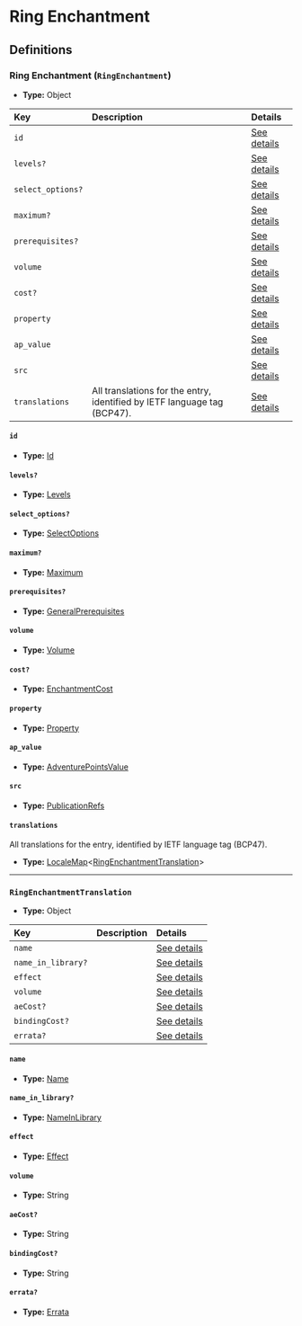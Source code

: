# Ring Enchantment

## Definitions

### <a name="RingEnchantment"></a> Ring Enchantment (`RingEnchantment`)

- **Type:** Object

Key | Description | Details
:-- | :-- | :--
`id` |  | <a href="#RingEnchantment/id">See details</a>
`levels?` |  | <a href="#RingEnchantment/levels">See details</a>
`select_options?` |  | <a href="#RingEnchantment/select_options">See details</a>
`maximum?` |  | <a href="#RingEnchantment/maximum">See details</a>
`prerequisites?` |  | <a href="#RingEnchantment/prerequisites">See details</a>
`volume` |  | <a href="#RingEnchantment/volume">See details</a>
`cost?` |  | <a href="#RingEnchantment/cost">See details</a>
`property` |  | <a href="#RingEnchantment/property">See details</a>
`ap_value` |  | <a href="#RingEnchantment/ap_value">See details</a>
`src` |  | <a href="#RingEnchantment/src">See details</a>
`translations` | All translations for the entry, identified by IETF language tag (BCP47). | <a href="#RingEnchantment/translations">See details</a>

#### <a name="RingEnchantment/id"></a> `id`

- **Type:** <a href="#Id">Id</a>

#### <a name="RingEnchantment/levels"></a> `levels?`

- **Type:** <a href="#Levels">Levels</a>

#### <a name="RingEnchantment/select_options"></a> `select_options?`

- **Type:** <a href="#SelectOptions">SelectOptions</a>

#### <a name="RingEnchantment/maximum"></a> `maximum?`

- **Type:** <a href="#Maximum">Maximum</a>

#### <a name="RingEnchantment/prerequisites"></a> `prerequisites?`

- **Type:** <a href="../_Prerequisite.md#GeneralPrerequisites">GeneralPrerequisites</a>

#### <a name="RingEnchantment/volume"></a> `volume`

- **Type:** <a href="#Volume">Volume</a>

#### <a name="RingEnchantment/cost"></a> `cost?`

- **Type:** <a href="#EnchantmentCost">EnchantmentCost</a>

#### <a name="RingEnchantment/property"></a> `property`

- **Type:** <a href="#Property">Property</a>

#### <a name="RingEnchantment/ap_value"></a> `ap_value`

- **Type:** <a href="#AdventurePointsValue">AdventurePointsValue</a>

#### <a name="RingEnchantment/src"></a> `src`

- **Type:** <a href="../source/_PublicationRef.md#PublicationRefs">PublicationRefs</a>

#### <a name="RingEnchantment/translations"></a> `translations`

All translations for the entry, identified by IETF language tag (BCP47).

- **Type:** <a href="../_LocaleMap.md#LocaleMap">LocaleMap</a>&lt;<a href="#RingEnchantmentTranslation">RingEnchantmentTranslation</a>&gt;

---

### <a name="RingEnchantmentTranslation"></a> `RingEnchantmentTranslation`

- **Type:** Object

Key | Description | Details
:-- | :-- | :--
`name` |  | <a href="#RingEnchantmentTranslation/name">See details</a>
`name_in_library?` |  | <a href="#RingEnchantmentTranslation/name_in_library">See details</a>
`effect` |  | <a href="#RingEnchantmentTranslation/effect">See details</a>
`volume` |  | <a href="#RingEnchantmentTranslation/volume">See details</a>
`aeCost?` |  | <a href="#RingEnchantmentTranslation/aeCost">See details</a>
`bindingCost?` |  | <a href="#RingEnchantmentTranslation/bindingCost">See details</a>
`errata?` |  | <a href="#RingEnchantmentTranslation/errata">See details</a>

#### <a name="RingEnchantmentTranslation/name"></a> `name`

- **Type:** <a href="#Name">Name</a>

#### <a name="RingEnchantmentTranslation/name_in_library"></a> `name_in_library?`

- **Type:** <a href="#NameInLibrary">NameInLibrary</a>

#### <a name="RingEnchantmentTranslation/effect"></a> `effect`

- **Type:** <a href="#Effect">Effect</a>

#### <a name="RingEnchantmentTranslation/volume"></a> `volume`

- **Type:** String

#### <a name="RingEnchantmentTranslation/aeCost"></a> `aeCost?`

- **Type:** String

#### <a name="RingEnchantmentTranslation/bindingCost"></a> `bindingCost?`

- **Type:** String

#### <a name="RingEnchantmentTranslation/errata"></a> `errata?`

- **Type:** <a href="../source/_Erratum.md#Errata">Errata</a>

